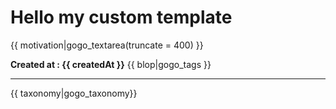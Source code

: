 Hello my custom template
===================

{{ motivation|gogo_textarea(truncate = 400) }}

**Created at : {{ createdAt }}**
{{ blop|gogo_tags }}
_________________

{{ taxonomy|gogo_taxonomy}}